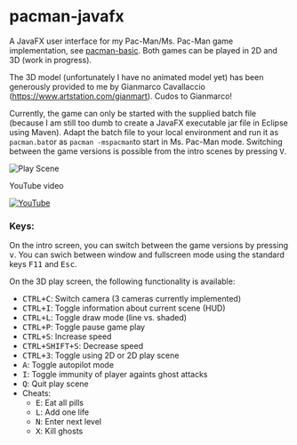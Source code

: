 # pacman-javafx

A JavaFX user interface for my Pac-Man/Ms. Pac-Man game implementation, see [pacman-basic](https://github.com/armin-reichert/pacman-basic). Both games can be played in 2D and 3D (work in progress).

The 3D model (unfortunately I have no animated model yet) has been generously provided to me by Gianmarco Cavallaccio (https://www.artstation.com/gianmart). Cudos to Gianmarco! 

Currently, the game can only be started with the supplied batch file (because I am still too dumb to create a JavaFX executable jar file in Eclipse using Maven). Adapt the batch file to your local environment and run it as `pacman.bat`or as `pacman -mspacman`to start in Ms. Pac-Man mode. Switching between the game versions is possible from the intro scenes by pressing <kbd>V</kbd>.

![Play Scene](https://github.com/armin-reichert/pacman-javafx/blob/main/pacman-ui-fx/doc/playscene3D.png)

YouTube video

[![YouTube](https://github.com/armin-reichert/pacman-javafx/blob/main/pacman-ui-fx/doc/thumbnail.jpg)](https://www.youtube.com/watch?v=6ztHwLJuPNw&t=298s)

### Keys:

On the intro screen, you can switch between the game versions by pressing <kbd>v</kbd>. You can swich between window and fullscreen mode using the standard keys <kbd>F11</kbd> and <kbd>Esc</kbd>.

On the 3D play screen, the following functionality is available:
- <kbd>CTRL+C</kbd>: Switch camera (3 cameras currently implemented)
- <kbd>CTRL+I</kbd>: Toggle information about current scene (HUD)
- <kbd>CTRL+L</kbd>: Toggle draw mode (line vs. shaded)
- <kbd>CTRL+P</kbd>: Toggle pause game play
- <kbd>CTRL+S</kbd>: Increase speed
- <kbd>CTRL+SHIFT+S</kbd>: Decrease speed
- <kbd>CTRL+3</kbd>: Toggle using 2D or 2D play scene
- <kbd>A</kbd>: Toggle autopilot mode
- <kbd>I</kbd>: Toggle immunity of player againts ghost attacks
- <kbd>Q</kbd>: Quit play scene
- Cheats:
  - <kbd>E</kbd>: Eat all pills
  - <kbd>L</kbd>: Add one life
  - <kbd>N</kbd>: Enter next level
  - <kbd>X</kbd>: Kill ghosts 
